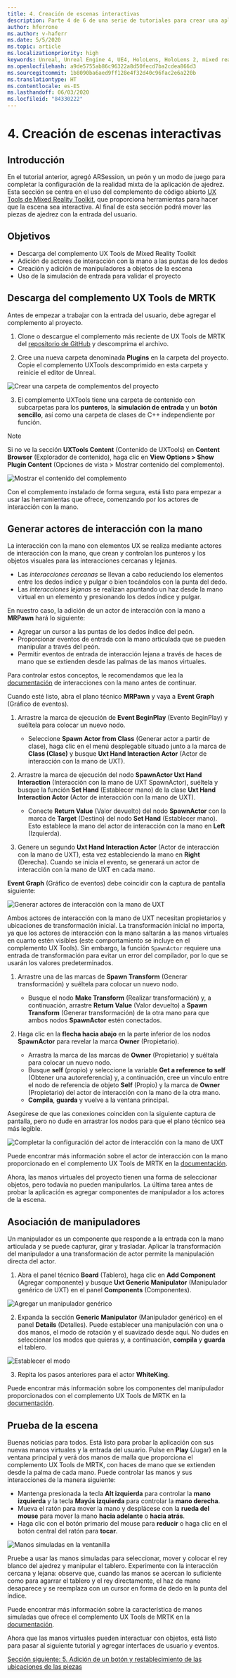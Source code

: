 ```yaml
---
title: 4. Creación de escenas interactivas
description: Parte 4 de 6 de una serie de tutoriales para crear una aplicación de ajedrez sencilla con Unreal Engine 4 y el complemento UX Tools de Mixed Reality Toolkit
author: hferrone
ms.author: v-haferr
ms.date: 5/5/2020
ms.topic: article
ms.localizationpriority: high
keywords: Unreal, Unreal Engine 4, UE4, HoloLens, HoloLens 2, mixed reality, tutorial, getting started, mrtk, uxt, UX Tools, documentation
ms.openlocfilehash: a9de5755ab86c96322a8d50fecd7ba2cdea866d3
ms.sourcegitcommit: 1b8090ba6aed9ff128e4f32d40c96fac2e6a220b
ms.translationtype: HT
ms.contentlocale: es-ES
ms.lasthandoff: 06/03/2020
ms.locfileid: "84330222"
---
```

# <a name="4-making-your-scene-interactive"></a>4. Creación de escenas interactivas

## <a name="overview"></a>Introducción

En el tutorial anterior, agregó ARSession, un peón y un modo de juego para completar la configuración de la realidad mixta de la aplicación de ajedrez. Esta sección se centra en el uso del complemento de código abierto [UX Tools de Mixed Reality Toolkit](https://github.com/microsoft/MixedReality-UXTools-Unreal), que proporciona herramientas para hacer que la escena sea interactiva. Al final de esta sección podrá mover las piezas de ajedrez con la entrada del usuario. 

## <a name="objectives"></a>Objetivos

* Descarga del complemento UX Tools de Mixed Reality Toolkit 
* Adición de actores de interacción con la mano a las puntas de los dedos
* Creación y adición de manipuladores a objetos de la escena
* Uso de la simulación de entrada para validar el proyecto

## <a name="downloading-the-mrtk-ux-tools-plugin"></a>Descarga del complemento UX Tools de MRTK
Antes de empezar a trabajar con la entrada del usuario, debe agregar el complemento al proyecto.

1.  Clone o descargue el complemento más reciente de UX Tools de MRTK del [repositorio de GitHub](https://github.com/microsoft/MixedReality-UXTools-Unreal/releases) y descomprima el archivo.

2.  Cree una nueva carpeta denominada **Plugins** en la carpeta del proyecto. Copie el complemento UXTools descomprimido en esta carpeta y reinicie el editor de Unreal. 

![Crear una carpeta de complementos del proyecto](images/unreal-uxt/4-plugins.PNG)

3.  El complemento UXTools tiene una carpeta de contenido con subcarpetas para los **punteros**, la **simulación de entrada** y un **botón sencillo**, así como una carpeta de clases de C++ independiente por función.  

> [!NOTE]
> Si no ve la sección **UXTools Content** (Contenido de UXTools) en **Content Browser** (Explorador de contenido), haga clic en **View Options > Show Plugin Content** (Opciones de vista > Mostrar contenido del complemento). 

![Mostrar el contenido del complemento](images/unreal-uxt/4-showplugincontent.PNG)

Con el complemento instalado de forma segura, está listo para empezar a usar las herramientas que ofrece, comenzando por los actores de interacción con la mano.

## <a name="spawning-hand-interaction-actors"></a>Generar actores de interacción con la mano
La interacción con la mano con elementos UX se realiza mediante actores de interacción con la mano, que crean y controlan los punteros y los objetos visuales para las interacciones cercanas y lejanas.
- Las *interacciones cercanas* se llevan a cabo reduciendo los elementos entre los dedos índice y pulgar o bien tocándolos con la punta del dedo. 
- Las *interacciones lejanas* se realizan apuntando un haz desde la mano virtual en un elemento y presionando los dedos índice y pulgar.

En nuestro caso, la adición de un actor de interacción con la mano a **MRPawn** hará lo siguiente:
- Agregar un cursor a las puntas de los dedos índice del peón.
- Proporcionar eventos de entrada con la mano articulada que se pueden manipular a través del peón.
- Permitir eventos de entrada de interacción lejana a través de haces de mano que se extienden desde las palmas de las manos virtuales.

Para controlar estos conceptos, le recomendamos que lea la [documentación](https://github.com/microsoft/MixedReality-UXTools-Unreal/blob/public/0.8.x/Docs/HandInteraction.md) de interacciones con la mano antes de continuar. 

Cuando esté listo, abra el plano técnico **MRPawn** y vaya a **Event Graph** (Gráfico de eventos). 

1. Arrastre la marca de ejecución de **Event BeginPlay** (Evento BeginPlay) y suéltela para colocar un nuevo nodo. 
    * Seleccione **Spawn Actor from Class** (Generar actor a partir de clase), haga clic en el menú desplegable situado junto a la marca de **Class (Clase)** y busque **Uxt Hand Interaction Actor** (Actor de interacción con la mano de UXT). 

2. Arrastre la marca de ejecución del nodo **SpawnActor Uxt Hand Interaction** (Interacción con la mano de UXT SpawnActor), suéltela y busque la función **Set Hand** (Establecer mano) de la clase **Uxt Hand Interaction Actor** (Actor de interacción con la mano de UXT). 
    * Conecte **Return Value** (Valor devuelto) del nodo **SpawnActor** con la marca de **Target** (Destino) del nodo **Set Hand** (Establecer mano). Esto establece la mano del actor de interacción con la mano en **Left** (Izquierda). 

3. Genere un segundo **Uxt Hand Interaction Actor** (Actor de interacción con la mano de UXT), esta vez estableciendo la mano en **Right** (Derecha). Cuando se inicia el evento, se generará un actor de interacción con la mano de UXT en cada mano. 

**Event Graph** (Gráfico de eventos) debe coincidir con la captura de pantalla siguiente:

![Generar actores de interacción con la mano de UXT](images/unreal-uxt/4-spawnactor.PNG)

Ambos actores de interacción con la mano de UXT necesitan propietarios y ubicaciones de transformación inicial. La transformación inicial no importa, ya que los actores de interacción con la mano saltarán a las manos virtuales en cuanto estén visibles (este comportamiento se incluye en el complemento UX Tools). Sin embargo, la función `SpawnActor` requiere una entrada de transformación para evitar un error del compilador, por lo que se usarán los valores predeterminados. 

1. Arrastre una de las marcas de **Spawn Transform** (Generar transformación) y suéltela para colocar un nuevo nodo. 
    * Busque el nodo **Make Transform** (Realizar transformación) y, a continuación, arrastre **Return Value** (Valor devuelto) a **Spawn Transform** (Generar transformación) de la otra mano para que ambos nodos **SpawnActor** estén conectados. 

3.  Haga clic en la **flecha hacia abajo** en la parte inferior de los nodos **SpawnActor** para revelar la marca **Owner** (Propietario).    
    * Arrastra la marca de las marcas de **Owner** (Propietario) y suéltala para colocar un nuevo nodo. 
    * Busque **self** (propio) y seleccione la variable **Get a reference to self** (Obtener una autoreferencia) y, a continuación, cree un vínculo entre el nodo de referencia de objeto **Self** (Propio) y la marca de **Owner** (Propietario) del actor de interacción con la mano de la otra mano. 
    * **Compila**, **guarda** y vuelve a la ventana principal. 

Asegúrese de que las conexiones coinciden con la siguiente captura de pantalla, pero no dude en arrastrar los nodos para que el plano técnico sea más legible.

![Completar la configuración del actor de interacción con la mano de UXT](images/unreal-uxt/4-fingerptrs.PNG) 

Puede encontrar más información sobre el actor de interacción con la mano proporcionado en el complemento UX Tools de MRTK en la [documentación](https://microsoft.github.io/MixedReality-UXTools-Unreal/version/public/0.8.x/Docs/HandInteraction.html).

Ahora, las manos virtuales del proyecto tienen una forma de seleccionar objetos, pero todavía no pueden manipularlos. La última tarea antes de probar la aplicación es agregar componentes de manipulador a los actores de la escena.

## <a name="attaching-manipulators"></a>Asociación de manipuladores

Un manipulador es un componente que responde a la entrada con la mano articulada y se puede capturar, girar y trasladar. Aplicar la transformación del manipulador a una transformación de actor permite la manipulación directa del actor. 

1. Abra el panel técnico **Board** (Tablero), haga clic en **Add Component** (Agregar componente) y busque **Uxt Generic Manipulator** (Manipulador genérico de UXT) en el panel **Components** (Componentes).

![Agregar un manipulador genérico](images/unreal-uxt/4-addmanip.PNG)

2. Expanda la sección **Generic Manipulator** (Manipulador genérico) en el panel **Details** (Detalles). Puede establecer una manipulación con una o dos manos, el modo de rotación y el suavizado desde aquí. No dudes en seleccionar los modos que quieras y, a continuación, **compila** y **guarda** el tablero. 

![Establecer el modo](images/unreal-uxt/4-setrotmode.PNG)

3. Repita los pasos anteriores para el actor **WhiteKing**.

Puede encontrar más información sobre los componentes del manipulador proporcionados con el complemento UX Tools de MRTK en la [documentación](https://microsoft.github.io/MixedReality-UXTools-Unreal/version/public/0.8.x/Docs/Manipulator.html).

## <a name="testing-the-scene"></a>Prueba de la escena
Buenas noticias para todos. Está listo para probar la aplicación con sus nuevas manos virtuales y la entrada del usuario. Pulse en **Play** (Jugar) en la ventana principal y verá dos manos de malla que proporciona el complemento UX Tools de MRTK, con haces de mano que se extienden desde la palma de cada mano. Puede controlar las manos y sus interacciones de la manera siguiente:
- Mantenga presionada la tecla **Alt izquierda** para controlar la **mano izquierda** y la tecla **Mayús izquierda** para controlar la **mano derecha**. 
- Mueva el ratón para mover la mano y desplácese con la **rueda del mouse** para mover la mano **hacia adelante** o **hacia atrás**. 
- Haga clic con el botón primario del mouse para **reducir** o haga clic en el botón central del ratón para **tocar**. 

![Manos simuladas en la ventanilla](images/unreal-uxt/4-handsim.PNG)

Pruebe a usar las manos simuladas para seleccionar, mover y colocar el rey blanco del ajedrez y manipular el tablero. Experimente con la interacción cercana y lejana: observe que, cuando las manos se acercan lo suficiente como para agarrar el tablero y el rey directamente, el haz de mano desaparece y se reemplaza con un cursor en forma de dedo en la punta del índice. 

Puede encontrar más información sobre la característica de manos simuladas que ofrece el complemento UX Tools de MRTK en la [documentación](https://microsoft.github.io/MixedReality-UXTools-Unreal/version/public/0.8.x/Docs/InputSimulation.html).

Ahora que las manos virtuales pueden interactuar con objetos, está listo para pasar al siguiente tutorial y agregar interfaces de usuario y eventos.

[Sección siguiente: 5. Adición de un botón y restablecimiento de las ubicaciones de las piezas](unreal-uxt-ch5.md)
